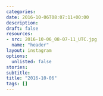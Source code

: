 ```yaml
---
categories:
date: 2016-10-06T08:07:11+00:00
description:
draft: false
resources:
- src: 2016-10-06_08-07-11_UTC.jpg
  name: "header"
layout: instagram
options:
  unlisted: false
stories:
subtitle:
title: "2016-10-06"
tags: []
---
```


 
